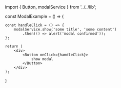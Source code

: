 import { Button, modalService } from '../../lib';

const ModalExample = () => {

	const handleClick = () => {
		modalService.show('some title', 'some content')
			.then(() => alert('modal confirmed'));
	};

	return (
		<div>
			<Button onClick={handleClick}>
				show modal
			</Button>
		</div>
	);
}
